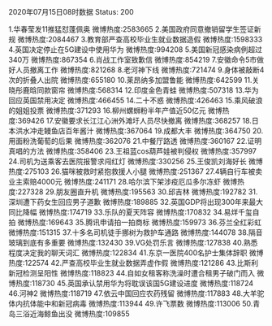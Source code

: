 2020年07月15日08时数据
Status: 200

1.华春莹发11推猛怼蓬佩奥                微博热度:2583665
2.美国政府同意撤销留学生签证新规        微博热度:2084467
3.教育部严查高校毕业生就业数据造假      微博热度:1598333
4.英国决定停止在5G建设中使用华为        微博热度:994208
5.美国新冠感染病例超过340万             微博热度:867354
6.肖战工作室致歉信                      微博热度:854219
7.安徽命令5市做好人员撤离工作           微博热度:821268
8.老河神下线                            微博热度:721474
9.身体被敲断4次的折叠人出院             微博热度:655180
10.莱昂纳多加盟鲁能                      微博热度:642599
11.关晓彤鹿晗同款窗帘                   微博热度:568314
12.印度金色青蛙                         微博热度:507318
13.华为回应英国禁用决定                 微博热度:466455
14.二十不惑                             微博热度:426463
15.乘风破浪的姐姐投票                   微博热度:371293
16.柳州螺蛳粉半年产值近50亿元           微博热度:369426
17.安徽要求长江江心洲外滩圩人员尽快撤离 微博热度:368257
18.日本洪水冲走鳗鱼店百年酱汁           微博热度:367064
19.成都大丰                             微博热度:364750
20.用面粉洗葡萄的后果                   微博热度:362076
21.中餐厅路透                           微博热度:360167
22.证明真唱的方法                       微博热度:358406
23.王祖蓝cos葫芦娃被判侵权              微博热度:357997
24.司机为送乘客去医院报警求闯红灯       微博热度:330256
25.王俊凯刘海好长                       微博热度:275103
26.猫咪被救时紧抱救援人小腿             微博热度:251367
27.4辆自行车被卖业主索赔4000元          微博热度:241171
28.哈尔滨下架涉疫厄瓜多尔冻虾           微博热度:227328
29.朋友圈直升机                         微博热度:195563
30.邱吉林                               微博热度:192782
31.深圳遭下药女生回应男子道歉           微博热度:189885
32.英国GDP将出现300年来最大同比降幅     微博热度:174719
33.乐队的夏天阵容                       微博热度:170832
34.易烊千玺自拍                         微博热度:169643
35.腾讯申请拍一拍商标                   微博热度:159973
36.芬兰全红彩虹                         微博热度:151315
37.十多名司机徒手挪树为救护车通路       微博热度:144078
38.隔音玻璃到底有多重要                 微博热度:132430
39.VG处罚乐言                           微博热度:127838
40.熟悉程度决定我的聊天词汇             微博热度:122834
41.东京一医院400名护士集体辞职          微博热度:122574
42.严查高校毕业生就业数据弄虚作假       微博热度:121286
43.比斯利新冠检测呈阳性                 微博热度:118823
44.自如女租客称洗澡时遭合租男子破门而入 微博热度:118730
45.英国承认禁用华为将耽误该国5G建设进度 微博热度:118724
46.河神2                                微博热度:118719
47.依云中国回应农药残留                 微博热度:117883
48.大羊驼体内抗体能中和新冠病毒         微博热度:113944
49.许飞票数                             微博热度:113006
50.青岛三浴近海鲸鱼出没                 微博热度:109855
